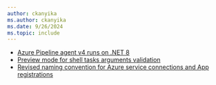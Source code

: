 ```yaml
---
author: ckanyika
ms.author: ckanyika
ms.date: 9/26/2024
ms.topic: include
---
```


- [Azure Pipeline agent v4 runs on .NET 8](#azure-pipeline-agent-v4-runs-on-net-8)
- [Preview mode for shell tasks arguments validation](#preview-mode-for-shell-tasks-arguments-validation)
- [Revised naming convention for Azure service connections and App registrations](#revised-naming-convention-for-azure-service-connections-and-app-registrations)
